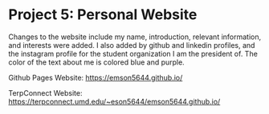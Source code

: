 # Project 5: Personal Website

Changes to the website include my name, introduction, relevant information, and interests were added. I also added by github and linkedin profiles, and the instagram profile for the student organization I am the president of.
The color of the text about me is colored blue and purple. 

Github Pages Website: https://emson5644.github.io/

TerpConnect Website: https://terpconnect.umd.edu/~eson5644/emson5644.github.io/


